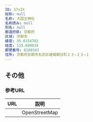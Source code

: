 ```yaml
---
ID: S7vIX
総称: null
名称: 大国主神社
名称読み: null
別名: null
都道府県: 京都府
区域: 京都市
緯度: 35.0154702
経度: 135.689034
郵便番号: 6168343
住所: 京都府京都市右京区嵯峨朝日町２３−２３−１
---
```


## その他

### 参考URL

| URL | 説明          |
| --- | ------------- |
|     | OpenStreetMap |
